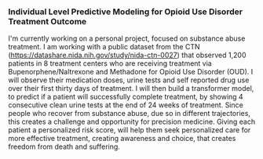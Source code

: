 ### Individual Level Predictive Modeling for Opioid Use Disorder Treatment Outcome

I'm currently working on a personal project, focused on substance abuse treatment. I am working with a public dataset from the CTN (https://datashare.nida.nih.gov/study/nida-ctn-0027) that observed 1,200 patients in 8 treatment centers who are receiving treatment via Bupenorphene/Naltrexone and Methadone for Opioid Use Disorder (OUD). I will observe their medication doses, urine tests and self reported drug use over their first thirty days of treatment. I will then build a transformer model, to predict if a patient will successfully complete treatment, by showing 4 consecutive clean urine tests at the end of 24 weeks of treatment. Since people who recover from substance abuse, due so in different trajectories, this creates a challenge and opportunity for precision medicine. Giving each patient a personalized risk score, will help them seek personalized care for more effective treatment, creating awareness and choice, that creates freedom from death and suffering.
